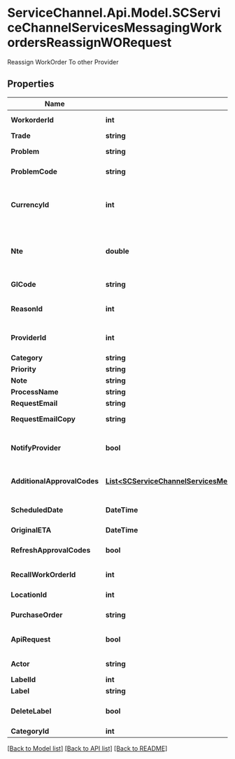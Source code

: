 # ServiceChannel.Api.Model.SCServiceChannelServicesMessagingWorkordersReassignWORequest
Reassign WorkOrder To other Provider

## Properties

Name | Type | Description | Notes
------------ | ------------- | ------------- | -------------
**WorkorderId** | **int** | Work order id. | [optional] 
**Trade** | **string** | Trade | [optional] 
**Problem** | **string** | Problem Description. | [optional] 
**ProblemCode** | **string** | Problem Code. | [optional] 
**CurrencyId** | **int** | Optional, by default current Work Order Currency | [optional] 
**Nte** | **double** | Optional Nte value, by default current Work Order NTE | [optional] 
**GlCode** | **string** | Optional GL code value | [optional] 
**ReasonId** | **int** | Required, Reassignment reason Id. | 
**ProviderId** | **int** | Required, Provider id to assign. | 
**Category** | **string** | Category. | [optional] 
**Priority** | **string** | Priority | [optional] 
**Note** | **string** | Note | [optional] 
**ProcessName** | **string** | ProcessName | [optional] 
**RequestEmail** | **string** | Request email | [optional] 
**RequestEmailCopy** | **string** | Request email copy to | [optional] 
**NotifyProvider** | **bool** | Notify Provider: send email if true | [optional] [default to false]
**AdditionalApprovalCodes** | [**List&lt;SCServiceChannelServicesMessagingApprovalCodesAdditionalApprovalCode&gt;**](SCServiceChannelServicesMessagingApprovalCodesAdditionalApprovalCode.md) | Additional approval codes | [optional] 
**ScheduledDate** | **DateTime** | Work order scheduled date | [optional] 
**OriginalETA** | **DateTime** | Original ETA | [optional] 
**RefreshApprovalCodes** | **bool** | If true: update Approval Codes | [optional] [default to false]
**RecallWorkOrderId** | **int** | Original work order Id | [optional] 
**LocationId** | **int** | WO location id | [optional] 
**PurchaseOrder** | **string** | Purchase Order | [optional] 
**ApiRequest** | **bool** | API request | [optional] [default to false]
**Actor** | **string** | Optional, Actor | [optional] 
**LabelId** | **int** |  | [optional] 
**Label** | **string** |  | [optional] 
**DeleteLabel** | **bool** |  | [optional] [default to false]
**CategoryId** | **int** |  | [optional] 

[[Back to Model list]](../README.md#documentation-for-models) [[Back to API list]](../README.md#documentation-for-api-endpoints) [[Back to README]](../README.md)

